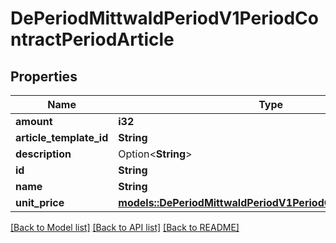 # DePeriodMittwaldPeriodV1PeriodContractPeriodArticle

## Properties

Name | Type | Description | Notes
------------ | ------------- | ------------- | -------------
**amount** | **i32** |  | 
**article_template_id** | **String** |  | 
**description** | Option<**String**> |  | [optional]
**id** | **String** |  | 
**name** | **String** |  | 
**unit_price** | [**models::DePeriodMittwaldPeriodV1PeriodContractPeriodPrice**](de.mittwald.v1.contract.Price.md) |  | 

[[Back to Model list]](../README.md#documentation-for-models) [[Back to API list]](../README.md#documentation-for-api-endpoints) [[Back to README]](../README.md)


